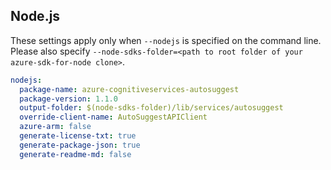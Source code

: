 ## Node.js

These settings apply only when `--nodejs` is specified on the command line.
Please also specify `--node-sdks-folder=<path to root folder of your azure-sdk-for-node clone>`.

``` yaml $(nodejs)
nodejs:
  package-name: azure-cognitiveservices-autosuggest
  package-version: 1.1.0
  output-folder: $(node-sdks-folder)/lib/services/autosuggest
  override-client-name: AutoSuggestAPIClient
  azure-arm: false
  generate-license-txt: true
  generate-package-json: true
  generate-readme-md: false
```

